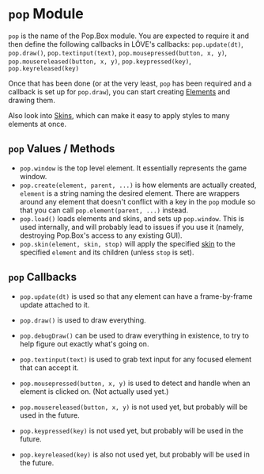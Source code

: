 # `pop` Module

`pop` is the name of the Pop.Box module. You are expected to require it and then
define the following callbacks in LÖVE's callbacks: `pop.update(dt)`,
`pop.draw()`, `pop.textinput(text)`, `pop.mousepressed(button, x, y)`,
`pop.mousereleased(button, x, y)`, `pop.keypressed(key)`, `pop.keyreleased(key)`

Once that has been done (or at the very least, `pop` has been required and a
callback is set up for `pop.draw`), you can start creating [Elements][1] and
drawing them.

Also look into [Skins][2], which can make it easy to apply styles to many
elements at once.

## `pop` Values / Methods

- `pop.window` is the top level element. It essentially represents the game
  window.
- `pop.create(element, parent, ...)` is how elements are actually created,
  `element` is a string naming the desired element. There are wrappers around
  any element that doesn't conflict with a key in the `pop` module so that you
  can call `pop.element(parent, ...)` instead.
- `pop.load()` loads elements and skins, and sets up `pop.window`. This is used
  internally, and will probably lead to issues if you use it (namely, destroying
  Pop.Box's access to any existing GUI).
- `pop.skin(element, skin, stop)` will apply the specified [skin][2] to the
  specified `element` and its children (unless `stop` is set).

## `pop` Callbacks

- `pop.update(dt)` is used so that any element can have a frame-by-frame update
  attached to it.
- `pop.draw()` is used to draw everything.
- `pop.debugDraw()` can be used to draw everything in existence, to try to help
  figure out exactly what's going on.
- `pop.textinput(text)` is used to grab text input for any focused element that
  can accept it.
- `pop.mousepressed(button, x, y)` is used to detect and handle when an element
  is clicked on. (Not actually used yet.)

- `pop.mousereleased(button, x, y)` is not used yet, but probably will be used
  in the future.
- `pop.keypressed(key)` is not used yet, but probably will be used in the
  future.
- `pop.keyreleased(key)` is also not used yet, but probably will be used in the
  future.

[1]: ./Elements.md
[2]: ./Skins.md
